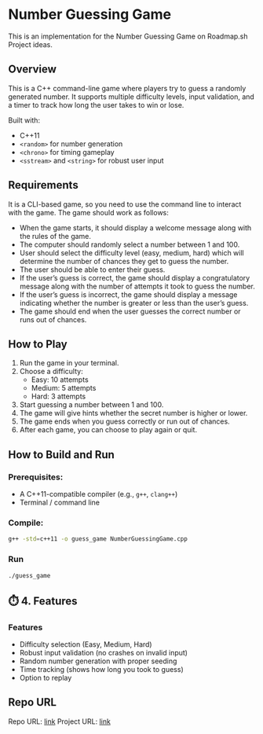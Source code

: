 # Number Guessing Game
This is an implementation for the Number Guessing Game on Roadmap.sh Project ideas.
## Overview
This is a C++ command-line game where players try to guess a randomly generated number. 
It supports multiple difficulty levels, input validation, and a timer to track how long the user takes to win or lose.

Built with:
- C++11
- `<random>` for number generation
- `<chrono>` for timing gameplay
- `<sstream>` and `<string>` for robust user input

## Requirements
It is a CLI-based game, so you need to use the command line to interact with the game. The game should work as follows:
- When the game starts, it should display a welcome message along with the rules of the game.
- The computer should randomly select a number between 1 and 100.
- User should select the difficulty level (easy, medium, hard) which will determine the number of chances they get to guess the number.
- The user should be able to enter their guess.
- If the user’s guess is correct, the game should display a congratulatory message along with the number of attempts it took to guess the number.
- If the user’s guess is incorrect, the game should display a message indicating whether the number is greater or less than the user’s guess.
- The game should end when the user guesses the correct number or runs out of chances.

## How to Play
1. Run the game in your terminal.
2. Choose a difficulty:
   - Easy: 10 attempts
   - Medium: 5 attempts
   - Hard: 3 attempts
3. Start guessing a number between 1 and 100.
4. The game will give hints whether the secret number is higher or lower.
5. The game ends when you guess correctly or run out of chances.
6. After each game, you can choose to play again or quit.

## How to Build and Run

### Prerequisites:
- A C++11-compatible compiler (e.g., `g++`, `clang++`)
- Terminal / command line

### Compile:
```bash
g++ -std=c++11 -o guess_game NumberGuessingGame.cpp
```
### Run
```bash
./guess_game
```
## ⏱️ 4. **Features**

### Features
- Difficulty selection (Easy, Medium, Hard)
- Robust input validation (no crashes on invalid input)
- Random number generation with proper seeding
- Time tracking (shows how long you took to guess)
- Option to replay 

## Repo URL
Repo URL: [link](https://github.com/Nhatminh248/Number_Guessing_Game.git)
Project URL: [link](https://roadmap.sh/projects/number-guessing-game)

